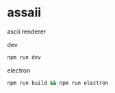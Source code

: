 # assaii
ascii renderer

dev
```bash
npm run dev
```

electron
```bash
npm run build && npm run electron
```
